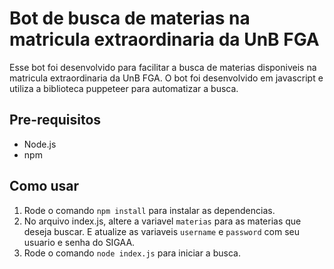 # Bot de busca de materias na matricula extraordinaria da UnB FGA

Esse bot foi desenvolvido para facilitar a busca de materias disponiveis na matricula extraordinaria da UnB FGA.
O bot foi desenvolvido em javascript e utiliza a biblioteca puppeteer para automatizar a busca.

## Pre-requisitos
- Node.js
- npm

## Como usar
1. Rode o comando `npm install` para instalar as dependencias.
2. No arquivo index.js, altere a variavel `materias` para as materias que deseja buscar. E atualize as variaveis `username` e `password` com seu usuario e senha do SIGAA.
3. Rode o comando `node index.js` para iniciar a busca.